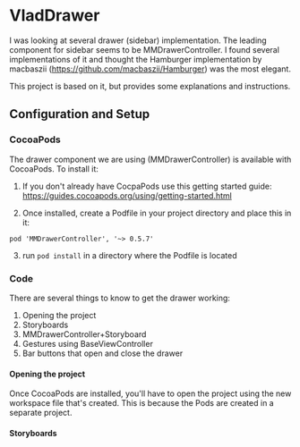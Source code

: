 # VladDrawer

I was looking at several drawer (sidebar) implementation. The leading component for sidebar seems to be MMDrawerController. I found several implementations of it and thought the Hamburger implementation by macbaszii (https://github.com/macbaszii/Hamburger) was the most elegant.

This project is based on it, but provides some explanations and instructions.

## Configuration and Setup

### CocoaPods
The drawer component we are using (MMDrawerController) is available with CocoaPods. To install it:

1. If you don't already have CocpaPods use this getting started guide: https://guides.cocoapods.org/using/getting-started.html

2. Once installed, create a Podfile in your project directory and place this in it:

  `pod 'MMDrawerController', '~> 0.5.7'`

3. run `pod install` in a directory where the Podfile is located


### Code
There are several things to know to get the drawer working:

1. Opening the project
2. Storyboards
3. MMDrawerController+Storyboard
4. Gestures using BaseViewController
5. Bar buttons that open and close the drawer

#### Opening the project

Once CocoaPods are installed, you'll have to open the project using the new workspace file that's created. This is because the Pods are created in a separate project.

#### Storyboards
